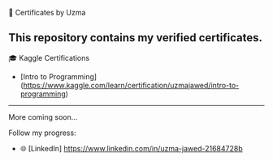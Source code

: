 📜 Certificates by Uzma

This repository contains my verified certificates.
---
 🎓 Kaggle Certifications
- [Intro to Programming]
(https://www.kaggle.com/learn/certification/uzmajawed/intro-to-programming)  
---
More coming soon...

Follow my progress:
- 🌐 [LinkedIn]
https://www.linkedin.com/in/uzma-jawed-21684728b
